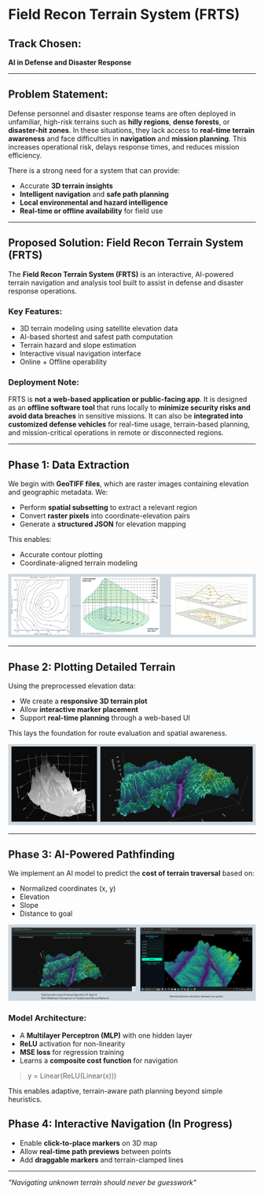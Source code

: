 # Field Recon Terrain System (FRTS)

## Track Chosen:
**AI in Defense and Disaster Response**

---

## Problem Statement:
Defense personnel and disaster response teams are often deployed in unfamiliar, high-risk terrains such as **hilly regions**, **dense forests**, or **disaster-hit zones**. In these situations, they lack access to **real-time terrain awareness** and face difficulties in **navigation** and **mission planning**. This increases operational risk, delays response times, and reduces mission efficiency.

There is a strong need for a system that can provide:
- Accurate **3D terrain insights**
- **Intelligent navigation** and **safe path planning**
- **Local environmental and hazard intelligence**
- **Real-time or offline availability** for field use

---

## Proposed Solution: Field Recon Terrain System (FRTS)

The **Field Recon Terrain System (FRTS)** is an interactive, AI-powered terrain navigation and analysis tool built to assist in defense and disaster response operations.

### Key Features:
- 3D terrain modeling using satellite elevation data
- AI-based shortest and safest path computation
- Terrain hazard and slope estimation
- Interactive visual navigation interface
- Online + Offline operability

### Deployment Note:
FRTS is **not a web-based application or public-facing app**. It is designed as an **offline software tool** that runs locally to **minimize security risks and avoid data breaches** in sensitive missions. It can also be **integrated into customized defense vehicles** for real-time usage, terrain-based planning, and mission-critical operations in remote or disconnected regions.

---

## Phase 1: Data Extraction
We begin with **GeoTIFF files**, which are raster images containing elevation and geographic metadata. We:

- Perform **spatial subsetting** to extract a relevant region
- Convert **raster pixels** into coordinate-elevation pairs
- Generate a **structured JSON** for elevation mapping

This enables:
- Accurate contour plotting
- Coordinate-aligned terrain modeling

![image1](https://github.com/swrjks/Field-Recon-Terrain-System/blob/main/pics/Contour%20plotting.png)

---

## Phase 2: Plotting Detailed Terrain
Using the preprocessed elevation data:
- We create a **responsive 3D terrain plot**
- Allow **interactive marker placement**
- Support **real-time planning** through a web-based UI

This lays the foundation for route evaluation and spatial awareness.

![image](https://github.com/swrjks/Field-Recon-Terrain-System/blob/main/pics/3d_plotting_wireframe.png)

---

## Phase 3: AI-Powered Pathfinding
We implement an AI model to predict the **cost of terrain traversal** based on:
- Normalized coordinates (x, y)
- Elevation
- Slope
- Distance to goal

![pics/"Optimal Path"](https://github.com/swrjks/Field-Recon-Terrain-System/blob/a60554a09f610f0ca024004d2b8486d5bdd96e40/pics/Optimal_path_ai.png)


### Model Architecture:
- A **Multilayer Perceptron (MLP)** with one hidden layer
- **ReLU** activation for non-linearity
- **MSE loss** for regression training
- Learns a **composite cost function** for navigation

> y = Linear(ReLU(Linear(x)))

This enables adaptive, terrain-aware path planning beyond simple heuristics.

## Phase 4: Interactive Navigation (In Progress)
- Enable **click-to-place markers** on 3D map
- Allow **real-time path previews** between points
- Add **draggable markers** and terrain-clamped lines

---
_"Navigating unknown terrain should never be guesswork"_
  

